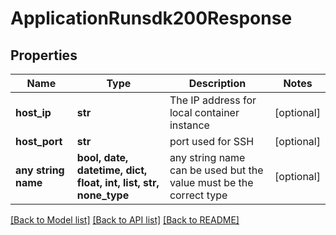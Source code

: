 # ApplicationRunsdk200Response


## Properties
Name | Type | Description | Notes
------------ | ------------- | ------------- | -------------
**host_ip** | **str** | The IP address for local container instance | [optional] 
**host_port** | **str** | port used for SSH | [optional] 
**any string name** | **bool, date, datetime, dict, float, int, list, str, none_type** | any string name can be used but the value must be the correct type | [optional]

[[Back to Model list]](../README.md#documentation-for-models) [[Back to API list]](../README.md#documentation-for-api-endpoints) [[Back to README]](../README.md)


